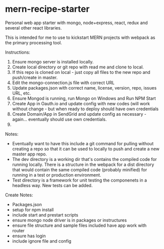 # mern-recipe-starter
Personal web app starter with mongo, node+express, react, redux and several other react libraries.

This is intended for me to use to kickstart MERN projects with webpack as the primary processing tool.

Instructions:

1. Ensure mongo server is installed locally.
2. Create local directory or git repo with read me and clone to local.
3. If this repo is cloned on local - just copy all files to the new repo and push/create in master.
4. Edit the mongo-connection.js file with correct URL
5. Update packages.json with correct name, license, version, repo, issues URL, etc.
6. Ensure Mongod is running, run Mongo on Windows and Run NPM Start
7. Create App in Oauth.io and update config with new codes (will work without change - but when ready to deploy should have own credentials
8. Create Domain/App in SendGrid and update config as necessary - again... eventually should use own credentials.
9.


Notes:

* Eventually want to have this include a git command for pulling without creating a repo so that it can be used to locally to push and create a new master app repo.
* The dev directory is a working dir that's contains the compiled code for running locally. There is a structure in the webpack for a dist directory that would contain the same compiled code (probably minified) for running in a test or production environment.
* Test directory is a framework for unit testing the componenets in a headless way. New tests can be added.



Create Notes:

* Packages.json
* setup for npm install
* include start and prestart scripts
* ensure mongo node driver is in packages or instructures
* ensure file structure and sample files included have app work with router
* ensure has login 
* include ignore file and config




